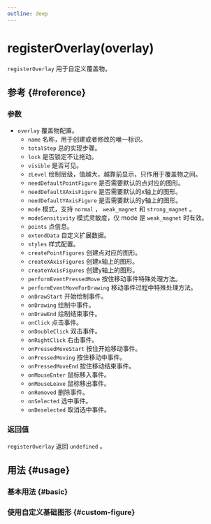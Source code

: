 ```yaml
---
outline: deep
---
```


# registerOverlay(overlay)
`registerOverlay` 用于自定义覆盖物。

## 参考 {#reference}
<!-- @include: @/@views/api/chart/registerOverlay/reference.md -->

### 参数
- `overlay` 覆盖物配置。
  - `name` 名称，用于创建或者修改的唯一标识。
  - `totalStep` 总的实现步骤。
  - `lock` 是否锁定不让拖动。
  - `visible` 是否可见。
  - `zLevel` 绘制层级，值越大，越靠前显示，只作用于覆盖物之间。
  - `needDefaultPointFigure` 是否需要默认的点对应的图形。
  - `needDefaultXAxisFigure` 是否需要默认的x轴上的图形。
  - `needDefaultYAxisFigure` 是否需要默认的y轴上的图形。
  - `mode` 模式，支持 `normal` ， `weak_magnet` 和 `strong_magnet` 。
  - `modeSensitivity` 模式灵敏度，仅 mode 是 `weak_magnet` 时有效。
  - `points` 点信息。
  - `extendData` 自定义扩展数据。
  - `styles` 样式配置。
  - `createPointFigures` 创建点对应的图形。
  - `createXAxisFigures` 创建x轴上的图形。
  - `createYAxisFigures` 创建y轴上的图形。
  - `performEventPressedMove` 按住移动事件特殊处理方法。
  - `performEventMoveForDrawing` 移动事件过程中特殊处理方法。
  - `onDrawStart` 开始绘制事件。
  - `onDrawing` 绘制中事件。
  - `onDrawEnd` 绘制结束事件。
  - `onClick` 点击事件。
  - `onDoubleClick` 双击事件。
  - `onRightClick` 右击事件。
  - `onPressedMoveStart` 按住开始移动事件。
  - `onPressedMoving` 按住移动中事件。
  - `onPressedMoveEnd` 按住移动结束事件。
  - `onMouseEnter` 鼠标移入事件。
  - `onMouseLeave` 鼠标移出事件。
  - `onRemoved` 删除事件。
  - `onSelected` 选中事件。
  - `onDeselected` 取消选中事件。

### 返回值
`registerOverlay` 返回 `undefined` 。

## 用法 {#usage}
<script setup>
import CustomOverlayBasic from '../../@views/api/samples/custom-overlay-basic/index.vue'
import CustomOverlayCustomFigure from '../../@views/api/samples/custom-figure-custom-overlay/index.vue'
</script>

### 基本用法 {#basic}
<CustomOverlayBasic/>

### 使用自定义基础图形 {#custom-figure}
<CustomOverlayCustomFigure/>